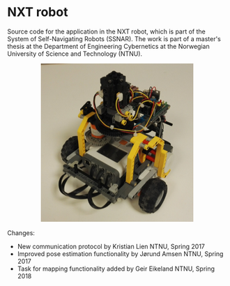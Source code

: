 # NXT robot
Source code for the application in the NXT robot, which is part of the System of Self-Navigating Robots (SSNAR). The work is part of a master's thesis at the Department of Engineering Cybernetics at the Norwegian University of Science and Technology (NTNU).

<p align="center">
  <img src="nxt.jpg" width="350">
</p>

Changes:
- New communication protocol by Kristian Lien NTNU, Spring 2017
- Improved pose estimation functionality by Jørund Amsen NTNU, Spring 2017
- Task for mapping functionality added by Geir Eikeland NTNU, Spring 2018
